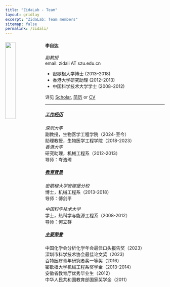 ```yaml
---
title: "ZidaLab - Team"
layout: gridlay
excerpt: "ZidaLab: Team members"
sitemap: false
permalink: /zidali/
---
```

<div class="row">
<div class="col-sm-6 clearfix">
  <img src="{{ site.url }}{{ site.baseurl }}/images/teampic/Zida.jpg" class="img-responsive" width="25%" style="float: left" />
  <h4>李自达</h4>
  <i>副教授</i> <br>
  email: zidali AT szu.edu.cn<br>
  <ul style="overflow: hidden">
  <li>密歇根大学博士 (2013–2018)</li>
  <li>香港大学研究助理 (2012–2013)</li>
  <li>中国科学技术大学学士 (2008–2012)</li>
  </ul>
  详见 <a href = "https://scholar.google.com/citations?user=9s8iCB0AAAAJ&amp;hl=en" target="_blank">Scholar</a>, <a href="{{ site.url }}{{ site.baseurl }}/downloads/CV-Chinese.pdf" target="_blank">简历</a> or <a href="{{ site.url }}{{ site.baseurl }}/downloads/CV-English.pdf" target="_blank">CV</a>
</div>

</div>
<hr>



<h5><u>工作经历</u></h5>
<i>深圳大学</i><br>
副教授，生物医学工程学院（2024-至今）<br>
助理教授，生物医学工程学院（2018-2023）<br>
<i>香港大学</i><br>
研究助理，机械工程系（2012-2013）<br>
导师：岑浩璋

<h5><u>教育背景</u></h5>
<i>密歇根大学安娜堡分校</i><br>
博士，机械工程系（2013-2018）<br>
导师：傅剑平

<i>中国科学技术大学</i><br>
学士，热科学与能源工程系（2008-2012）<br>
导师：何立群

<h5><u>主要荣誉</u></h5>
中国化学会分析化学年会最佳口头报告奖（2023）<br>
深圳市科学技术协会最佳论文奖（2023）<br>
百特医疗青年研究者奖一等奖（2016）<br>
密歇根大学机械工程系奖学金（2013-2014）<br>
安徽省教育厅优秀毕业生（2012）<br>
中华人民共和国教育部国家奖学金（2011）